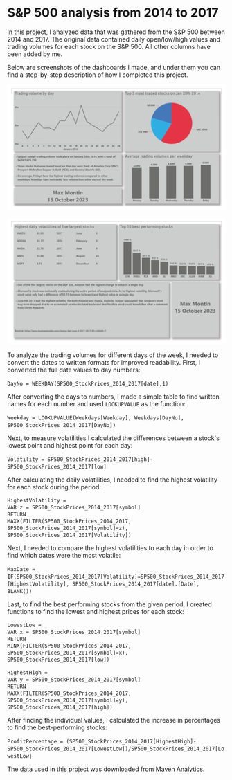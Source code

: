 # S&P 500 analysis from 2014 to 2017
In this project, I analyzed data that was gathered from the S&P 500 between 2014 and 2017.
The original data contained daily open/low/high values and trading volumes for each stock on the S&P 500. All other columns have been added by me.

Below are screenshots of the dashboards I made, and under them you can find a step-by-step description of how I completed this project.

![](https://github.com/max-montin/SP500/blob/main/sp500_1.png)

![](https://github.com/max-montin/SP500/blob/main/sp500_2.png)

To analyze the trading volumes for different days of the week, I needed to convert the dates to written formats for improved readability.
First, I converted the full date values to day numbers:

```DayNo = WEEKDAY(SP500_StockPrices_2014_2017[date],1)```

After converting the days to numbers, I made a simple table to find written names for each number and used ```LOOKUPVALUE``` as the function:

```Weekday = LOOKUPVALUE(Weekdays[Weekday], Weekdays[DayNo], SP500_StockPrices_2014_2017[DayNo])```

Next, to measure volatilities I calculated the differences between a stock's lowest point and highest point for each day:

```Volatility = SP500_StockPrices_2014_2017[high]-SP500_StockPrices_2014_2017[low]```

After calculating the daily volatilities, I needed to find the highest volatility for each stock during the period:

```
HighestVolatility = 
VAR z = SP500_StockPrices_2014_2017[symbol]
RETURN
MAXX(FILTER(SP500_StockPrices_2014_2017, SP500_StockPrices_2014_2017[symbol]=z), SP500_StockPrices_2014_2017[Volatility])
```

Next, I needed to compare the highest volatilities to each day in order to find which dates were the most volatile:

```MaxDate = IF(SP500_StockPrices_2014_2017[Volatility]=SP500_StockPrices_2014_2017[HighestVolatility], SP500_StockPrices_2014_2017[date].[Date], BLANK())```

Last, to find the best performing stocks from the given period, I created functions to find the lowest and highest prices for each stock:

```
LowestLow = 
VAR x = SP500_StockPrices_2014_2017[symbol]
RETURN
MINX(FILTER(SP500_StockPrices_2014_2017, SP500_StockPrices_2014_2017[symbol]=x), SP500_StockPrices_2014_2017[low])
```
```
HighestHigh = 
VAR y = SP500_StockPrices_2014_2017[symbol]
RETURN
MAXX(FILTER(SP500_StockPrices_2014_2017, SP500_StockPrices_2014_2017[symbol]=y), SP500_StockPrices_2014_2017[high])
```

After finding the individual values, I calculated the increase in percentages to find the best-performing stocks:

```ProfitPercentage = (SP500_StockPrices_2014_2017[HighestHigh]-SP500_StockPrices_2014_2017[LowestLow])/SP500_StockPrices_2014_2017[LowestLow]```

The data used in this project was downloaded from [Maven Analytics](https://www.mavenanalytics.io/data-playground).
